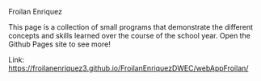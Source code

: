 Froilan Enriquez 

This page is a collection of small programs that demonstrate the different concepts and skills learned over the course of the school year. Open the Github Pages site to see more!

Link: https://froilanenriquez3.github.io/FroilanEnriquezDWEC/webAppFroilan/